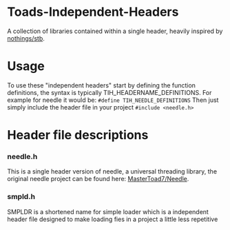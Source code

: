 # Toads-Independent-Headers
A collection of libraries contained within a single header, heavily inspired by [nothings/stb](https://github.com/nothings/stb).

# Usage
To use these "independent headers" start by defining the function definitions, the syntax is typically TIH_HEADERNAME_DEFINITIONS.
For example for needle it would be:
``` #define TIH_NEEDLE_DEFINITIONS ```
Then just simply include the header file in your project
``` #include <needle.h> ```

# Header file descriptions
### needle.h
This is a single header version of needle, a universal threading library, the original needle project can be found here: [MasterToad7/Needle](https://github.com/MasterToad7/Needle).

### smpld.h
SMPLDR is a shortened name for simple loader which is a independent header file designed to make loading fies in a project a little less repetitive
